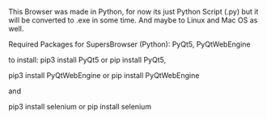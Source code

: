 This Browser was made in Python, for now its just Python Script (.py) but it will be converted to .exe in some time.
And maybe to Linux and Mac OS as well.

Required Packages for SupersBrowser (Python):
PyQt5,
PyQtWebEngine

to install:
pip3 install PyQt5
or
pip install PyQt5,

pip3 install PyQtWebEngine
or
pip install PyQtWebEngine

and

pip3 install selenium
or
pip install selenium
